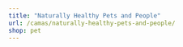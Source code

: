 ```yaml
---
title: "Naturally Healthy Pets and People"
url: /camas/naturally-healthy-pets-and-people/
shop: pet
---
```

